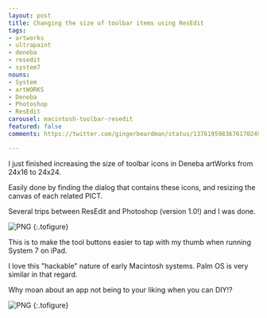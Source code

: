 ```yaml
---
layout: post
title: Changing the size of toolbar items using ResEdit
tags:
- artworks
- ultrapaint
- deneba
- resedit
- system7
nouns:
- System
- artWORKS
- Deneba
- Photoshop
- ResEdit
carousel: macintosh-toolbar-resedit
featured: false
comments: https://twitter.com/gingerbeardman/status/1376195983676170249

---
```

I just finished increasing the size of toolbar icons in Deneba artWorks from 24x16 to 24x24.

Easily done by finding the dialog that contains these icons, and resizing the canvas of each related PICT.

Several trips between ResEdit and Photoshop (version 1.0!) and I was done.

![PNG](https://cdn.gingerbeardman.com/images/posts/macintosh-toolbar-resedit-1.png "Toolbar size before and after editing")
{:.tofigure}

This is to make the tool buttons easier to tap with my thumb when running System 7 on iPad.

I love this "hackable" nature of early Macintosh systems. Palm OS is very similar in that regard.

Why moan about an app not being to your liking when you can DIY!?

![PNG](https://cdn.gingerbeardman.com/images/posts/macintosh-toolbar-resedit-3.png#pixel "Editing the image of a toolbar item using ResEdit")
{:.tofigure}
